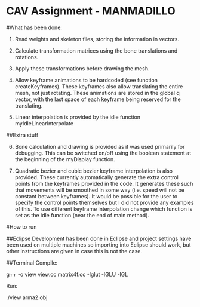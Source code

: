 CAV Assignment - MANMADILLO
===

#What has been done:
1) Read weights and skeleton files, storing the information in vectors.

2) Calculate transformation matrices using the bone translations and rotations.

3) Apply these transformations before drawing the mesh.

4) Allow keyframe animations to be hardcoded (see function createKeyframes). These keyframes also allow translating the entire mesh, not just rotating. These animations are stored in the global q vector, with the last space of each keyframe being reserved for the translating.

5) Linear interpolation is provided by the idle function myIdleLinearInterpolate

##Extra stuff

6) Bone calculation and drawing is provided as it was used primarily for debugging. This can be switched on/off using the boolean statement at the beginning of the myDisplay function.

7) Quadratic bezier and cubic bezier keyframe interpolation is also provided. These currently automatically generate the extra control points from the keyframes provided in the code. It generates these such that movements will be smoothed in some way (i.e. speed will not be constant between keyframes). It would be possible for the user to specify the control points themselves but I did not provide any examples of this.
To use different keyframe interpolation change which function is set as the idle function (near the end of main method).

#How to run

##Eclipse
Development has been done in Eclipse and project settings have been used on multiple machines so importing into Eclipse should work, but other instructions are given in case this is not the case.

##Terminal
Compile:

g++ -o view view.cc matrix4f.cc -lglut -lGLU -lGL

Run:

./view arma2.obj
